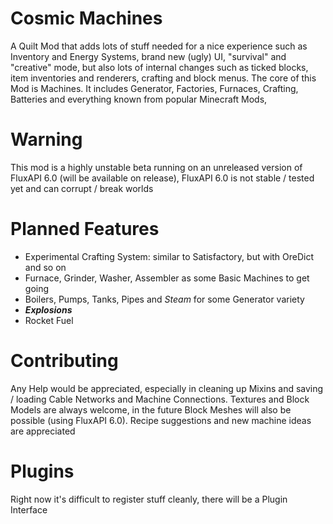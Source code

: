 # Cosmic Machines
A Quilt Mod that adds lots of stuff needed for a nice experience such as Inventory and 
Energy Systems, brand new (ugly) UI, "survival" and "creative" mode, but also lots of internal
changes such as ticked blocks, item inventories and renderers, crafting and block menus.
The core of this Mod is Machines. It includes Generator, Factories, Furnaces, Crafting,
Batteries and everything known from popular Minecraft Mods,
# Warning
This mod is a highly unstable beta running on an unreleased version 
of FluxAPI 6.0 (will be available on release), FluxAPI 6.0 is not stable / tested yet and can corrupt / break worlds
# Planned Features
- Experimental Crafting System: similar to Satisfactory, but with OreDict and so on
- Furnace, Grinder, Washer, Assembler as some Basic Machines to get going
- Boilers, Pumps, Tanks, Pipes and *Steam* for some Generator variety
- ***Explosions***
- Rocket Fuel
# Contributing
Any Help would be appreciated, especially in cleaning up Mixins and saving / loading
Cable Networks and Machine Connections.
Textures and Block Models are always welcome, in the future Block Meshes will also be possible (using FluxAPI 6.0).
Recipe suggestions and new machine ideas are appreciated
# Plugins
Right now it's difficult to register stuff cleanly, there will be a Plugin Interface
